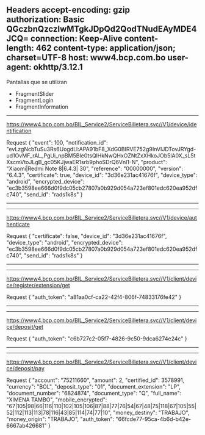Headers 
    accept-encoding: gzip
    authorization: Basic QGczbnQzczIwMTgkJDpQd2QodTNudEAyMDE4JCQ=
    connection: Keep-Alive
    content-length: 462
    content-type: application/json; charset=UTF-8
    host: www4.bcp.com.bo
    user-agent: okhttp/3.12.1
------------------------------------------------------------------------------
Pantallas que se utilizan 
- FragmentSlider
- FragmentLogin
- FragmentInformation
------------------------------------------------------------------------------

https://www4.bcp.com.bo/BIL_Service2/ServiceBilletera.svc//V1/device/identification

 Request
{
  "event": 100,
  "notification_id": "evLzgNcbTuSu3Rs6UogdLl:APA91bF8_XdG0BIRVE752g9InVIJDTovJRYgd-ud1OvMF_rAL_PgUi_npBM5BIe0tsQlHkNwQHxOZNtZxXHkoJOb5lA0X_sL5tXscmVtoJLgB_gc05KJjwaER1srb9phoSDrQ6Vnl1-N",
  "product": "Xiaomi|Redmi Note 8|6.4.3|  30",
  "reference": "00000000",
  "version": "6.4.3",
  "certificate": true,
  "device_id": "3d36e231ac41676f",
  "device_type": "android",
  "encrypted_device": "ec3b3598ee666d0f9dc05cb27807a0b929d054a723ef801edc620ea952dfc740",
  "send_id": "rads1k8s"
}

------------------------------------------------------------------------------
------------------------------------------------------------------------------
 

https://www4.bcp.com.bo/BIL_Service2/ServiceBilletera.svc//V1/device/authenticate

 Request
{
  "certificate": false,
  "device_id": "3d36e231ac41676f",
  "device_type": "android",
  "encrypted_device": "ec3b3598ee666d0f9dc05cb27807a0b929d054a723ef801edc620ea952dfc740",
  "send_id": "rads1k8s"
}

------------------------------------------------------------------------------
------------------------------------------------------------------------------


https://www4.bcp.com.bo/BIL_Service2/ServiceBilletera.svc//V1/client/device/register/extension/get

 Request
{
  "auth_token": "a81aa0cf-ca22-42f4-806f-74833176fe42"
}

------------------------------------------------------------------------------
------------------------------------------------------------------------------

https://www4.bcp.com.bo/BIL_Service2/ServiceBilletera.svc//V1/client/device/deposit/get

 Request
{
  "auth_token": "c6b727c2-05f7-4826-9c50-9dca6274e24c"
}

------------------------------------------------------------------------------
------------------------------------------------------------------------------

https://www4.bcp.com.bo/BIL_Service2/ServiceBilletera.svc//V1/client/device/deposit/pay

Request 
{
  "account": "75211660",
  "amount": 2,
  "certified_id": 3578991,
  "currency": "BOL",
  "deposit_type": "01",
  "document_extension": "LP",
  "document_number": "6824874",
  "document_type": "Q",
  "full_name": "XIMENA TAMBO",
  "mobile_encrypted": "67|105|98|66|116|110|102|105|106|87|88|77|76|54|67|48|75|118|67|105|55|52|112|113|113|78|116|43|85|114|74|77|10",
  "money_destiny": "TRABAJO",
  "money_origin": "TRABAJO",
  "auth_token": "66fcde77-95ca-4b6d-b42e-6667ab426681"
}
